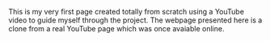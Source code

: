 This is my very first page created totally from scratch using a YouTube video to guide myself through the project. 
The webpage presented here is a clone from a real YouTube page which was once avaiable online.
